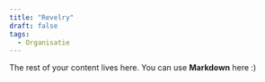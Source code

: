 ```yaml
---
title: "Revelry"
draft: false
tags:
  - Organisatie
---
```

 
The rest of your content lives here. You can use **Markdown** here :)